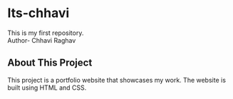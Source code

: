 # Its-chhavi
This is my first repository.
<br>
Author- Chhavi Raghav
## About This Project

This project is a portfolio website that showcases my work.
The website is built using HTML and CSS.

